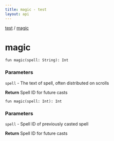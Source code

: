 ```yaml
---
title: magic - test
layout: api
---
```


<div class='api-docs-breadcrumbs'><a href="test/index">test</a> / <a href="test/magic">magic</a></div>

# magic

<div class="overload-group" markdown="1">

<div class="signature"><code><span class="keyword">fun </span><span class="identifier">magic</span><span class="symbol">(</span><span class="parameterName" id="$magic(kotlin.String)/spell">spell</span><span class="symbol">:</span>&nbsp;<span class="identifier">String</span><span class="symbol">)</span><span class="symbol">: </span><span class="identifier">Int</span></code></div>

### Parameters

<code>spell</code> - The text of spell, often distributed on scrolls

**Return**
Spell ID for future casts

</div>

<div class="overload-group" markdown="1">

<div class="signature"><code><span class="keyword">fun </span><span class="identifier">magic</span><span class="symbol">(</span><span class="parameterName" id="$magic(kotlin.Int)/spell">spell</span><span class="symbol">:</span>&nbsp;<span class="identifier">Int</span><span class="symbol">)</span><span class="symbol">: </span><span class="identifier">Int</span></code></div>

### Parameters

<code>spell</code> - Spell ID of previously casted spell

**Return**
Spell ID for future casts

</div>